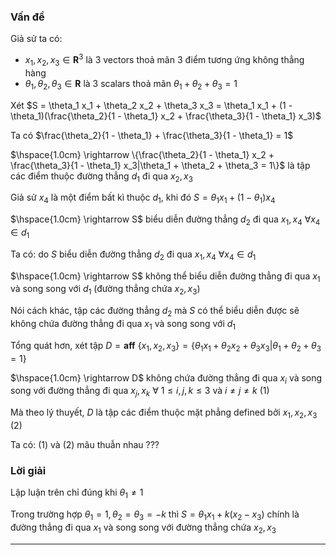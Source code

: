 ### Vấn đề
Giả sử ta có:
  * $x_1, x_2, x_3 \in \mathbf{R}^3$ là 3 vectors thoả mãn 3 điểm tương ứng không thẳng hàng
  * $\theta_1, \theta_2, \theta_3 \in \mathbf{R}$ là 3 scalars thoả mãn $\theta_1 + \theta_2 + \theta_3 = 1$

Xét $S = \theta_1 x_1 + \theta_2 x_2 + \theta_3 x_3 = \theta_1 x_1 + (1 - \theta_1)(\frac{\theta_2}{1 - \theta_1} x_2 + \frac{\theta_3}{1 - \theta_1} x_3)$

Ta có $\frac{\theta_2}{1 - \theta_1} + \frac{\theta_3}{1 - \theta_1} = 1$

$\hspace{1.0cm} \rightarrow \{\frac{\theta_2}{1 - \theta_1} x_2 + \frac{\theta_3}{1 - \theta_1} x_3|\theta_1 + \theta_2 + \theta_3 = 1\}$ là tập các điểm thuộc đường thẳng $d_1$ đi qua $x_2, x_3$

Giả sử $x_4$ là một điểm bất kì thuộc $d_1$, khi đó $S = \theta_1 x_1 + (1 - \theta_1) x_4$

$\hspace{1.0cm} \rightarrow S$ biểu diễn đường thẳng $d_2$ đi qua $x_1, x_4$ $\forall x_4 \in d_1$

Ta có: do $S$ biểu diễn đường thẳng $d_2$ đi qua $x_1, x_4$ $\forall x_4 \in d_1$

$\hspace{1.0cm} \rightarrow S$ không thể biểu diễn đường thẳng đi qua $x_1$ và song song với $d_1$ (đường thẳng chứa $x_2, x_3$)

Nói cách khác, tập các đường thẳng $d_2$ mà $S$ có thể biểu diễn được sẽ không chứa đường thẳng đi qua $x_1$ và song song với $d_1$

Tổng quát hơn, xét tập $D = \textbf{aff}$ $\{x_1, x_2,  x_3\} = \{\theta_1 x_1 + \theta_2 x_2 + \theta_3 x_3|\theta_1 + \theta_2 + \theta_3 = 1\}$

$\hspace{1.0cm} \rightarrow D$ không chứa đường thẳng đi qua $x_i$ và song song với đường thẳng đi qua $x_j, x_k$ $\forall$ $1 \leq i, j, k \leq 3$ và $i \neq j \neq k$ $(1)$

Mà theo lý thuyết, $D$ là tập các điểm thuộc mặt phẳng defined bởi $x_1, x_2, x_3$ $(2)$

Ta có: $(1)$ và $(2)$ mâu thuẫn nhau ???

### Lời giải
Lập luận trên chỉ đúng khi $\theta_1 \neq 1$

Trong trường hợp $\theta_1 = 1, \theta_2 = \theta_3 = -k$ thì $S = \theta_1 x_1 + k (x_2 - x_3)$ chính là đường thẳng đi qua $x_1$ và song song với đường thẳng chứa $x_2, x_3$

***